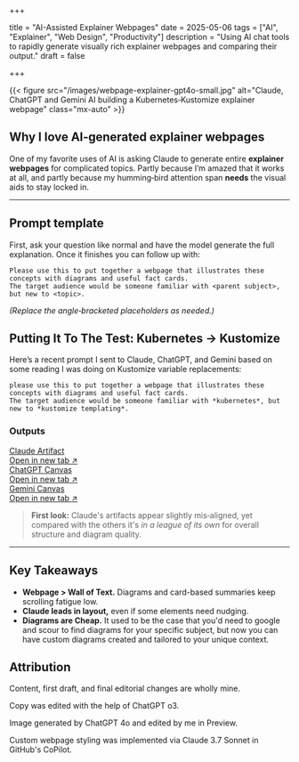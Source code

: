 +++

title = "AI-Assisted Explainer Webpages"
date = 2025-05-06
tags = ["AI", "Explainer", "Web Design", "Productivity"]
description = "Using AI chat tools to rapidly generate visually rich explainer webpages and comparing their output."
draft = false

+++

{{< figure src="/images/webpage-explainer-gpt4o-small.jpg" alt="Claude, ChatGPT and Gemini AI building a Kubernetes‑Kustomize explainer webpage" class="mx-auto" >}}

## Why I love AI‑generated explainer webpages

One of my favorite uses of AI is asking Claude to generate entire **explainer webpages** for complicated topics.
Partly because I’m amazed that it works at all, and partly because my humming‑bird attention span **needs** the visual aids to stay locked in.

---

## Prompt template 

First, ask your question like normal and have the model generate the full explanation. Once it finishes you can follow up with:

```text
Please use this to put together a webpage that illustrates these concepts with diagrams and useful fact cards.  
The target audience would be someone familiar with <parent subject>, but new to <topic>.
```

*(Replace the angle‑bracketed placeholders as needed.)*

## Putting It To The Test: Kubernetes → Kustomize

Here’s a recent prompt I sent to Claude, ChatGPT, and Gemini based on some reading I was doing on Kustomize variable replacements:

```text
please use this to put together a webpage that illustrates these concepts with diagrams and useful fact cards.  
The target audience would be someone familiar with *kubernetes*, but new to *kustomize templating*.
```

### Outputs
<div class="outputs-grid">
  <a href="https://claude.ai/public/artifacts/4588745b-8cd9-49d0-afd7-95473403732d"
     data-label="Claude"
     data-outbound="true"
     class="output-card"
     target="_blank"
     rel="noopener noreferrer">
    <div class="card-content">
      <div class="card-label">Claude Artifact</div>
      <div class="card-cta">Open in new tab <span class="external-icon">↗</span></div>
    </div>
  </a>
  <a href="https://chatgpt.com/canvas/shared/68084bce1ef08191b52159bc4102658e"
     data-label="ChatGPT"
     data-outbound="true"
     class="output-card"
     target="_blank"
     rel="noopener noreferrer">
    <div class="card-content">
      <div class="card-label">ChatGPT Canvas</div>
      <div class="card-cta">Open in new tab <span class="external-icon">↗</span></div>
    </div>
  </a>
  <a href="https://g.co/gemini/share/29ea08729f0b"
     data-label="Gemini"
     data-outbound="true"
     class="output-card"
     target="_blank"
     rel="noopener noreferrer">
    <div class="card-content">
      <div class="card-label">Gemini Canvas</div>
      <div class="card-cta">Open in new tab <span class="external-icon">↗</span></div>
    </div>
  </a>
</div>

<script>
(function () {
  function track() {
    const label =
      (this.dataset.label || this.textContent).trim().toLowerCase().replace(/\\s+/g, "-");
    if (window.goatcounter) {
      goatcounter.count({
        path: "/outbound/explainer-" + label,
        title: "Explainer outbound: " + label
      });
    }
  }
  document
    .querySelectorAll('a[data-outbound="true"]')
    .forEach((a) => a.addEventListener("click", track));
})();
</script>

> **First look:** Claude's artifacts appear slightly mis‑aligned, yet compared with the others it's *in a league of its own* for overall structure and diagram quality.

---

## Key Takeaways

* **Webpage > Wall of Text.** Diagrams and card-based summaries keep scrolling fatigue low.
* **Claude leads in layout,** even if some elements need nudging.
* **Diagrams are Cheap.** It used to be the case that you'd need to google and scour to find diagrams for your specific subject, but now you can have custom diagrams created and tailored to your unique context.


## Attribution
Content, first draft, and final editorial changes are wholly mine.

Copy was edited with the help of ChatGPT o3.

Image generated by ChatGPT 4o and edited by me in Preview. 

Custom webpage styling was implemented via Claude 3.7 Sonnet in GitHub's CoPilot.